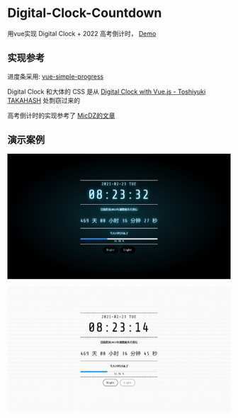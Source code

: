# Digital-Clock-Countdown

用vue实现 Digital Clock + 2022 高考倒计时， [Demo](https://eqvpkbz.github.io/clock/index.html)

## 实现参考

进度条采用: [vue-simple-progress](https://github.com/dzwillia/vue-simple-progress)

Digital Clock 和大体的 CSS  是从 [Digital Clock with Vue.js - Toshiyuki TAKAHASH](https://codepen.io/gau/pen/LjQwGp) 处剽窃过来的

高考倒计时的实现参考了 [MicDZ的文章](https://www.micdz.cn/article/time/)

## 演示案例

![](./Night.png)

![](./Light.png)
